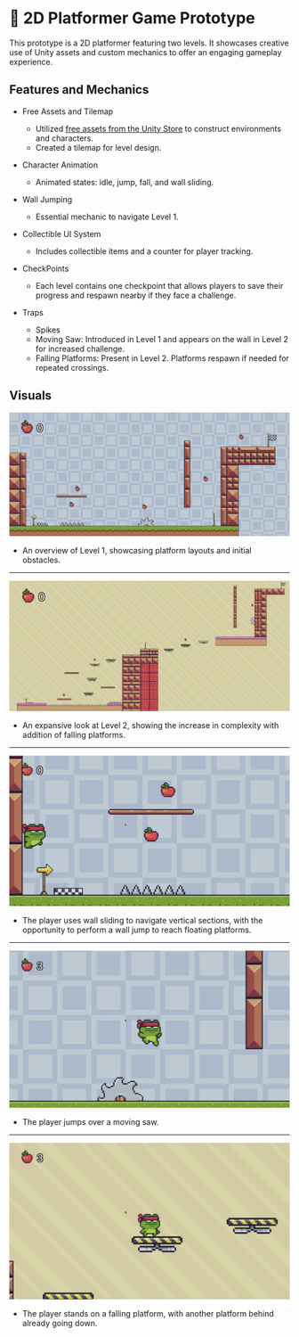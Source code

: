 # 🐸 2D Platformer Game Prototype

This prototype is a 2D platformer featuring two levels. It showcases creative use of Unity assets and custom mechanics to offer an engaging gameplay experience.

## Features and Mechanics
* Free Assets and Tilemap
    * Utilized [free assets from the Unity Store](https://assetstore.unity.com/packages/2d/characters/pixel-adventure-1-155360?srsltid=AfmBOooL55lI0eiooivNP7t_BFGHvhxszAbAztk__auw_NlSBR7fob8j) to construct environments and characters.
    * Created a tilemap for level design.
* Character Animation
    * Animated states: idle, jump, fall, and wall sliding.

* Wall Jumping
  * Essential mechanic to navigate Level 1.

* Collectible UI System
  * Includes collectible items and a counter for player tracking.

* CheckPoints
  * Each level contains one checkpoint that allows players to save their progress and respawn nearby if they face a challenge.

* Traps
  * Spikes
  * Moving Saw: Introduced in Level 1 and appears on the wall in Level 2 for increased challenge.
  * Falling Platforms: Present in Level 2. Platforms respawn if needed for repeated crossings.

## Visuals

![Overview of Level 1](screenshots/level1.png)
* An overview of Level 1, showcasing platform layouts and initial obstacles.
---

![Overview of Level 2](screenshots/level2.png)
* An expansive look at Level 2, showing the increase in complexity with addition of falling platforms.
---

![Wallsliding](screenshots/wallsliding.png)
* The player uses wall sliding to navigate vertical sections, with the opportunity to perform a wall jump to reach floating platforms.
---

![Jumping over the Saw](screenshots/jumping_saw.png)
* The player jumps over a moving saw.
---

![Falling platforms](screenshots/falling_platform.png)
* The player stands on a falling platform, with another platform behind already going down.


